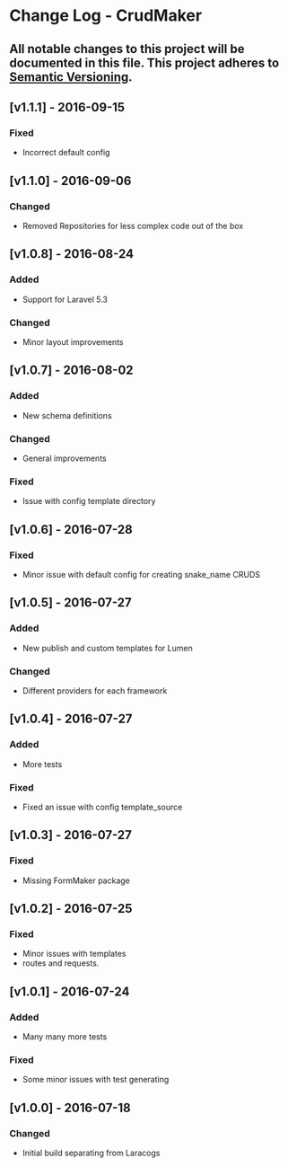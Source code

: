 # Change Log - CrudMaker
All notable changes to this project will be documented in this file.
This project adheres to [Semantic Versioning](http://semver.org/).
----

## [v1.1.1] - 2016-09-15

### Fixed
- Incorrect default config

## [v1.1.0] - 2016-09-06

### Changed
- Removed Repositories for less complex code out of the box

## [v1.0.8] - 2016-08-24

### Added
- Support for Laravel 5.3

### Changed
- Minor layout improvements

## [v1.0.7] - 2016-08-02

### Added
- New schema definitions

### Changed
- General improvements

### Fixed
- Issue with config template directory

## [v1.0.6] - 2016-07-28

### Fixed
- Minor issue with default config for creating snake_name CRUDS

## [v1.0.5] - 2016-07-27

### Added
- New publish and custom templates for Lumen

### Changed
- Different providers for each framework

## [v1.0.4] - 2016-07-27

### Added
- More tests

### Fixed
- Fixed an issue with config template_source

## [v1.0.3] - 2016-07-27

### Fixed
- Missing FormMaker package

## [v1.0.2] - 2016-07-25

### Fixed
- Minor issues with templates
-  routes and requests.

## [v1.0.1] - 2016-07-24

### Added
- Many many more tests

### Fixed
- Some minor issues with test generating

## [v1.0.0] - 2016-07-18

### Changed
- Initial build separating from Laracogs
